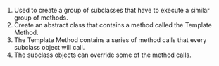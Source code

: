 1. Used to create a group of subclasses that have to execute a similar group of methods.
2. Create an abstract class that contains a method called the Template Method.
3. The Template Method contains a series of method calls that every subclass object will call.
4. The subclass objects can override some of the method calls.
